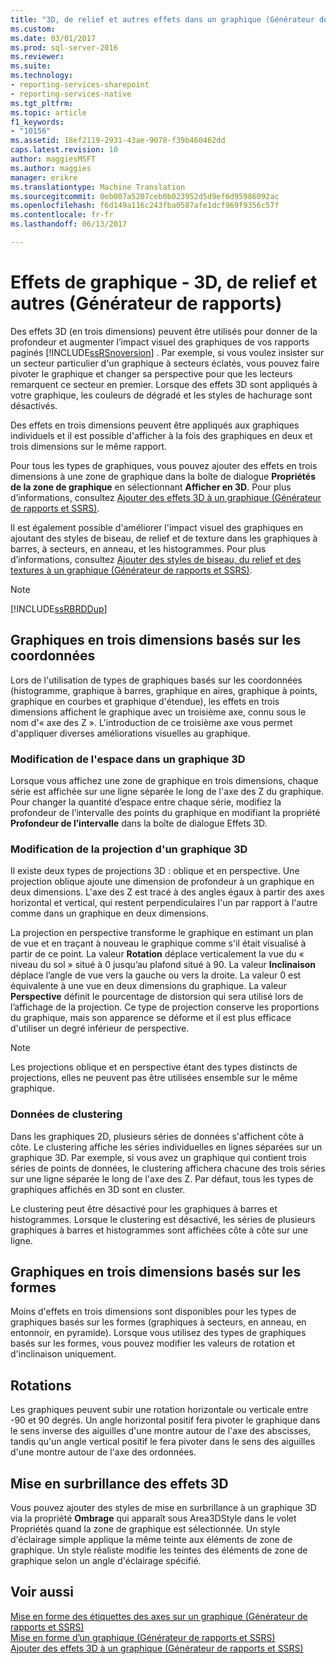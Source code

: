 ```yaml
---
title: "3D, de relief et autres effets dans un graphique (Générateur de rapports et SSRS) | Documents Microsoft"
ms.custom: 
ms.date: 03/01/2017
ms.prod: sql-server-2016
ms.reviewer: 
ms.suite: 
ms.technology:
- reporting-services-sharepoint
- reporting-services-native
ms.tgt_pltfrm: 
ms.topic: article
f1_keywords:
- "10156"
ms.assetid: 18ef2119-2931-43ae-9078-f39b460462dd
caps.latest.revision: 10
author: maggiesMSFT
ms.author: maggies
manager: erikre
ms.translationtype: Machine Translation
ms.sourcegitcommit: 0eb007a5207ceb0b023952d5d9ef6d95986092ac
ms.openlocfilehash: f6d149a116c243fba0587afe1dcf969f9356c57f
ms.contentlocale: fr-fr
ms.lasthandoff: 06/13/2017

---
```

# <a name="chart-effects---3d-bevel-and-other-report-builder"></a>Effets de graphique - 3D, de relief et autres (Générateur de rapports)
  Des effets 3D (en trois dimensions) peuvent être utilisés pour donner de la profondeur et augmenter l’impact visuel des graphiques de vos rapports paginés [!INCLUDE[ssRSnoversion](../../includes/ssrsnoversion-md.md)] . Par exemple, si vous voulez insister sur un secteur particulier d'un graphique à secteurs éclatés, vous pouvez faire pivoter le graphique et changer sa perspective pour que les lecteurs remarquent ce secteur en premier. Lorsque des effets 3D sont appliqués à votre graphique, les couleurs de dégradé et les styles de hachurage sont désactivés.  
  
 Des effets en trois dimensions peuvent être appliqués aux graphiques individuels et il est possible d'afficher à la fois des graphiques en deux et trois dimensions sur le même rapport.  
  
 Pour tous les types de graphiques, vous pouvez ajouter des effets en trois dimensions à une zone de graphique dans la boîte de dialogue **Propriétés de la zone de graphique** en sélectionnant **Afficher en 3D**. Pour plus d’informations, consultez [Ajouter des effets 3D à un graphique &#40;Générateur de rapports et SSRS&#41;](../../reporting-services/report-design/chart-effects-add-3d-effects-report-builder.md).  
  
 Il est également possible d'améliorer l'impact visuel des graphiques en ajoutant des styles de biseau, de relief et de texture dans les graphiques à barres, à secteurs, en anneau, et les histogrammes. Pour plus d’informations, consultez [Ajouter des styles de biseau, du relief et des textures à un graphique &#40;Générateur de rapports et SSRS&#41;](../../reporting-services/report-design/chart-effects-add-bevel-emboss-or-texture-report-builder.md).  
  
> [!NOTE]  
>  [!INCLUDE[ssRBRDDup](../../includes/ssrbrddup-md.md)]  
  
## <a name="coordinate-based-three-dimensional-charts"></a>Graphiques en trois dimensions basés sur les coordonnées  
 Lors de l'utilisation de types de graphiques basés sur les coordonnées (histogramme, graphique à barres, graphique en aires, graphique à points, graphique en courbes et graphique d'étendue), les effets en trois dimensions affichent le graphique avec un troisième axe, connu sous le nom d'« axe des Z ». L'introduction de ce troisième axe vous permet d'appliquer diverses améliorations visuelles au graphique.  
  
### <a name="changing-the-white-space-in-a-3d-chart"></a>Modification de l'espace dans un graphique 3D  
 Lorsque vous affichez une zone de graphique en trois dimensions, chaque série est affichée sur une ligne séparée le long de l'axe des Z du graphique. Pour changer la quantité d’espace entre chaque série, modifiez la profondeur de l’intervalle des points du graphique en modifiant la propriété **Profondeur de l’intervalle** dans la boîte de dialogue Effets 3D.  
  
### <a name="changing-the-projection-of-a-3d-chart"></a>Modification de la projection d'un graphique 3D  
 Il existe deux types de projections 3D : oblique et en perspective. Une projection oblique ajoute une dimension de profondeur à un graphique en deux dimensions. L'axe des Z est tracé à des angles égaux à partir des axes horizontal et vertical, qui restent perpendiculaires l'un par rapport à l'autre comme dans un graphique en deux dimensions.  
  
 La projection en perspective transforme le graphique en estimant un plan de vue et en traçant à nouveau le graphique comme s'il était visualisé à partir de ce point. La valeur **Rotation** déplace verticalement la vue du « niveau du sol » situé à 0 jusqu’au plafond situé à 90. La valeur **Inclinaison** déplace l’angle de vue vers la gauche ou vers la droite. La valeur 0 est équivalente à une vue en deux dimensions du graphique. La valeur **Perspective** définit le pourcentage de distorsion qui sera utilisé lors de l’affichage de la projection. Ce type de projection conserve les proportions du graphique, mais son apparence se déforme et il est plus efficace d'utiliser un degré inférieur de perspective.  
  
> [!NOTE]  
>  Les projections oblique et en perspective étant des types distincts de projections, elles ne peuvent pas être utilisées ensemble sur le même graphique.  
  
### <a name="clustering-data"></a>Données de clustering  
 Dans les graphiques 2D, plusieurs séries de données s'affichent côte à côte. Le clustering affiche les séries individuelles en lignes séparées sur un graphique 3D. Par exemple, si vous avez un graphique qui contient trois séries de points de données, le clustering affichera chacune des trois séries sur une ligne séparée le long de l'axe des Z. Par défaut, tous les types de graphiques affichés en 3D sont en cluster.  
  
 Le clustering peut être désactivé pour les graphiques à barres et histogrammes. Lorsque le clustering est désactivé, les séries de plusieurs graphiques à barres et histogrammes sont affichées côte à côte sur une ligne.  
  
## <a name="shape-based-three-dimensional-charts"></a>Graphiques en trois dimensions basés sur les formes  
 Moins d'effets en trois dimensions sont disponibles pour les types de graphiques basés sur les formes (graphiques à secteurs, en anneau, en entonnoir, en pyramide). Lorsque vous utilisez des types de graphiques basés sur les formes, vous pouvez modifier les valeurs de rotation et d'inclinaison uniquement.  
  
## <a name="rotations"></a>Rotations  
 Les graphiques peuvent subir une rotation horizontale ou verticale entre -90 et 90 degrés. Un angle horizontal positif fera pivoter le graphique dans le sens inverse des aiguilles d'une montre autour de l'axe des abscisses, tandis qu'un angle vertical positif le fera pivoter dans le sens des aiguilles d'une montre autour de l'axe des ordonnées.  
  
## <a name="highlighting-3d-effects"></a>Mise en surbrillance des effets 3D  
 Vous pouvez ajouter des styles de mise en surbrillance à un graphique 3D via la propriété **Ombrage** qui apparaît sous Area3DStyle dans le volet Propriétés quand la zone de graphique est sélectionnée. Un style d'éclairage simple applique la même teinte aux éléments de zone de graphique. Un style réaliste modifie les teintes des éléments de zone de graphique selon un angle d'éclairage spécifié.  
  
## <a name="see-also"></a>Voir aussi  
 [Mise en forme des étiquettes des axes sur un graphique &#40;Générateur de rapports et SSRS&#41;](../../reporting-services/report-design/formatting-axis-labels-on-a-chart-report-builder-and-ssrs.md)   
 [Mise en forme d’un graphique &#40;Générateur de rapports et SSRS&#41;](../../reporting-services/report-design/formatting-a-chart-report-builder-and-ssrs.md)   
 [Ajouter des effets 3D à un graphique &#40;Générateur de rapports et SSRS&#41;](../../reporting-services/report-design/chart-effects-add-3d-effects-report-builder.md)  
  
  
